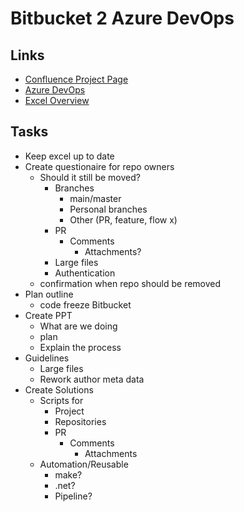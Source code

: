 # Bitbucket 2 Azure DevOps

## Links

* [Confluence Project Page](https://knowledgebase.ema.europa.eu/confluence/display/IN/Bitbucket+migration+2023)
* [Azure DevOps](https://dev.azure.com/euemadev)
* [Excel Overview](https://euema.sharepoint.com/:x:/s/InfrastructureManagementTeam545/EfLNvYDkbEpBmiLAFMlI3fkBcKQQ6ejLGvqWMK-mmSXXSQ?e=RouuIo)

## Tasks

* Keep excel up to date
* Create questionaire for repo owners
    * Should it still be moved?
        * Branches
            * main/master
            * Personal branches
            * Other (PR, feature, flow x)
        * PR
            * Comments
                * Attachments?
        * Large files
        * Authentication
    * confirmation when repo should be removed
* Plan outline
    * code freeze Bitbucket
* Create PPT
    * What are we doing
    * plan
    * Explain the process
* Guidelines
    * Large files
    * Rework author meta data
* Create Solutions
    * Scripts for
        * Project
        * Repositories
        * PR
            * Comments
                * Attachments
    * Automation/Reusable
        * make?
        * .net?
        * Pipeline?
